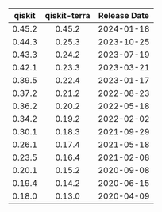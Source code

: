 | qiskit | qiskit-terra | Release Date |
|:------:|:------------:|:------------:|
| 0.45.2 | 0.45.2       | 2024-01-18   |
| 0.44.3 | 0.25.3       | 2023-10-25   |
| 0.43.3 | 0.24.2       | 2023-07-19   |
| 0.42.1 | 0.23.3       | 2023-03-21   |
| 0.39.5 | 0.22.4       | 2023-01-17   |
| 0.37.2 | 0.21.2       | 2022-08-23   |
| 0.36.2 | 0.20.2       | 2022-05-18   |
| 0.34.2 | 0.19.2       | 2022-02-02   |
| 0.30.1 | 0.18.3       | 2021-09-29   |
| 0.26.1 | 0.17.4       | 2021-05-18   |
| 0.23.5 | 0.16.4       | 2021-02-08   |
| 0.20.1 | 0.15.2       | 2020-09-08   |
| 0.19.4 | 0.14.2       | 2020-06-15   |
| 0.18.0 | 0.13.0       | 2020-04-09   |